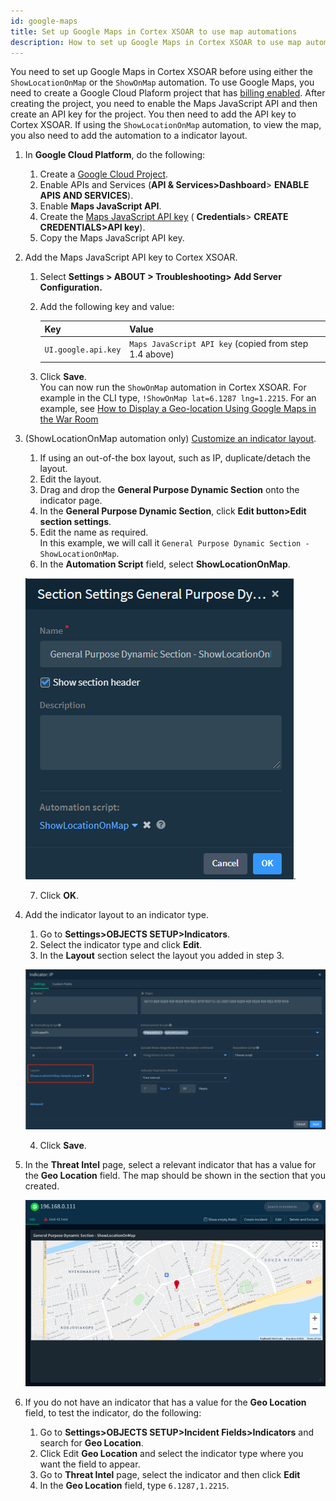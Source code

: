```yaml
---
id: google-maps
title: Set up Google Maps in Cortex XSOAR to use map automations
description: How to set up Google Maps in Cortex XSOAR to use map automations.
---
```


You need to set up Google Maps in Cortex XSOAR before using either the `ShowLocationOnMap` or the `ShowOnMap` automation. To use Google Maps, you need to create a Google Cloud Plaform project that has [billing enabled](https://developers.google.com/maps/documentation/javascript/cloud-setup#billing). After creating the project, you need to enable the Maps JavaScript API and then create an API key for the project. You then need to add the API key to Cortex XSOAR. If using the `ShowLocationOnMap` automation, to view the map, you also need to add the automation to a indicator layout.  


1. In **Google Cloud Platform**, do the following:
   1. Create a [Google Cloud Project](https://developers.google.com/maps/documentation/javascript/cloud-setup).
   2. Enable APIs and Services (**API & Services>Dashboard**> **ENABLE APIS AND SERVICES**).
   3. Enable **Maps JavaScript API**.
   4. Create the [Maps JavaScript API key](https://developers.google.com/maps/documentation/javascript/get-api-key#creating-api-keys) ( **Credentials**> **CREATE CREDENTIALS>API key**).
   6. Copy the Maps JavaScript API key.
2. Add the Maps JavaScript API key to Cortex XSOAR.
   1. Select **Settings > ABOUT > Troubleshooting> Add Server Configuration.**
   2. Add the following key and value: 

      | Key | Value |  
      | ----|----- | 
      | `UI.google.api.key`| `Maps JavaScript API key` (copied from step 1.4 above)|
    1. Click **Save**.
        <br/> You can now run the `ShowOnMap` automation in Cortex XSOAR. For example in the CLI type, `!ShowOnMap lat=6.1287 lng=1.2215`. 
        For an example, see [How to Display a Geo-location Using Google Maps in the War Room](https://knowledgebase.paloaltonetworks.com/KCSArticleDetail?id=kA14u000000oMOUCA2&lang=en_US%E2%80%A9)
3. (ShowLocationOnMap automation only) [Customize an  indicator layout](https://docs.paloaltonetworks.com/cortex/cortex-xsoar/6-5/cortex-xsoar-admin/manage-indicators/understand-indicators/customize-indicator-view-layouts/customize-an-indicator-type-layout.html).
   1. If using an out-of-the box layout, such as IP, duplicate/detach the layout.
   2. Edit the layout.
   3. Drag and drop the **General Purpose Dynamic Section** onto the indicator page.
   4. In the **General Purpose Dynamic Section**, click **Edit button>Edit section settings**.
   5. Edit the name as required. <br/> In this example, we will call it `General Purpose Dynamic Section - ShowLocationOnMap`.
   6. In the **Automation Script** field, select **ShowLocationOnMap**. 
   
     ![ShowLocatioOnMap](../../../docs/doc_imgs/reference/google-maps-gen-purpose.png).
     
   7. Click **OK**.

4. Add the indicator layout to an indicator type.
   1. Go to **Settings>OBJECTS SETUP>Indicators**.
   2. Select the indicator type and click **Edit**.
   3. In the **Layout** section select the layout you added in step 3.
   
    ![google-maps-indicator-type](../../../docs/doc_imgs/reference/google-maps-indicator-type.png "Indicator Type")
  
   4. Click **Save**.

5. In the **Threat Intel** page, select a relevant indicator that has a value for the **Geo Location** field. The map should be shown in the section that you created.
     
     ![googlemaps](../../../docs/doc_imgs/reference/google-maps-map.png)
     
6. If you do not have an indicator that has a value for the **Geo Location** field, to test the indicator, do the following:
   1.  Go to **Settings>OBJECTS SETUP>Incident Fields>Indicators** and search for **Geo Location**. 
   2.  Click Edit **Geo Location** and select the indicator type where you want the field to appear.
   3.  Go to **Threat Intel** page, select the indicator and then click **Edit** 
   4.  In the **Geo Location** field, type `6.1287,1.2215`.
